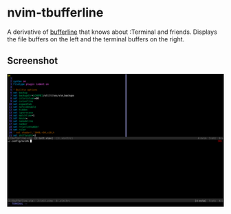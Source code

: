 # nvim-tbufferline

A derivative of [bufferline](https://github.com/bling/vim-bufferline) that
knows about :Terminal and friends. Displays the file buffers on the left and
the terminal buffers on the right.

## Screenshot

![tbufferline-screenshot](https://raw.githubusercontent.com/cdchawthorne/nvim-tbufferline/master/img/tbufferline-screenshot.png)
